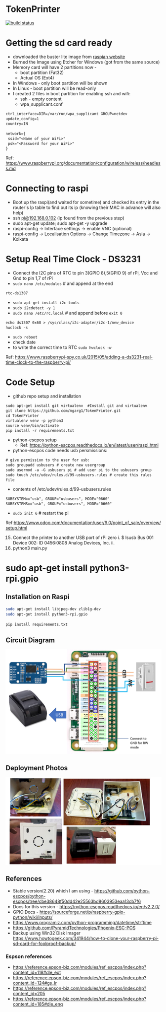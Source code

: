 # TokenPrinter

[![build status](http://img.shields.io/travis/mgarg1/TokenPrinter/master.svg?style=flat)](https://travis-ci.org/mgarg1/TokenPrinter)

# Getting the sd card ready
* downloaded the buster lite image from [raspian website](https://www.raspberrypi.org/downloads/raspbian/)
* Burned the Image using Etcher for Windows (got from the same source)
* Memory card will have 2 partitions now - 
	* boot partition (Fat32)
	* Actual OS (Ext4)
* In Windows - only boot partition will be shown
* In Linux - boot partition will be read-only
* I created 2 files in boot partition for enabling ssh and wifi:
	*  ssh - empty content
	* wpa_supplicant.conf 

```
ctrl_interface=DIR=/var/run/wpa_supplicant GROUP=netdev
update_config=1
country=IN

network={
 ssid="<Name of your WiFi>"
 psk="<Password for your WiFi>"
}
```
Ref: https://www.raspberrypi.org/documentation/configuration/wireless/headless.md

# Connecting to raspi
* Boot up the raspi(and waited for sometime) and checked its entry in the router's Ip table to find out its ip (knowing their MAC in advance will also help)
* ssh pi@192.168.0.102 (ip found from the previous step)
* sudo apt-get update; sudo apt-get -y upgrade
* raspi-config -> Interface settings -> enable VNC (optional)
* raspi-config -> Localisation Options -> Change Timezone -> Asia -> Kolkata

# Setup Real Time Clock - DS3231
* Connect the I2C pins of RTC to pin 3(GPIO 8),5(GPIO 9) of rPi, Vcc and Gnd to pin 1,7 of rPi
* `sudo nano /etc/modules` # and append at the end 
 ```
 rtc-ds1307
 ```
* `sudo apt-get install i2c-tools`
* `sudo i2cdetect -y 1`
* `sudo nano /etc/rc.local` # and append before `exit 0`
```
echo ds1307 0x68 > /sys/class/i2c-adapter/i2c-1/new_device
hwclock -s
```
* `sudo reboot`
* check date
* to write the correct time to RTC `sudo hwclock -w`

Ref: https://www.raspberrypi-spy.co.uk/2015/05/adding-a-ds3231-real-time-clock-to-the-raspberry-pi/

# Code Setup
* github repo setup and installation
```
sudo apt-get install git virtualenv  #Install git and virtualenv
git clone https://github.com/mgarg1/TokenPrinter.git
cd TokenPrinter
virtualenv venv -p python3
source venv/bin/activate
pip install -r requirements.txt
```
* python-escpos setup
	* Ref: https://python-escpos.readthedocs.io/en/latest/user/raspi.html
* python-escpos code needs usb persmissions:
```
# give permission to the user for usb:
sudo groupadd usbusers # create new usergroup
sudo usermod -a -G usbusers pi # add user pi to the usbusers group
sudo touch /etc/udev/rules.d/99-usbusers.rules # create this rules file
```
* contents of /etc/udev/rules.d/99-usbusers.rules
```
SUBSYSTEM=="usb", GROUP="usbusers", MODE="0660"
SUBSYSTEMS=="usb", GROUP="usbusers", MODE="0660"
```
* ```sudo init 6``` # restart the pi

Ref:https://www.odoo.com/documentation/user/9.0/point_of_sale/overview/setup.html

15. Connect the printer to another USB port of rPi zero
i. $ lsusb
Bus 001 Device 002: ID 0456:0808 Analog Devices, Inc.
ii. 
15. python3 main.py

# sudo apt-get install python3-rpi.gpio


## Installation on Raspi
```bash
sudo apt-get install libjpeg-dev zlib1g-dev
sudo apt-get install python3-rpi.gpio

pip install requirements.txt
```

## Circuit Diagram
![Circuit Diagram](static/Circuit_Diagram.png)

## Deployment Photos
![Deployment Photos](static/Deployment_Photos.jpg)

## References
* Stable version(2.20) which I am using - https://github.com/python-escpos/python-escpos/tree/cbe38648f50dd42e25563bd8603953eaa13cb7f6
* Docs for this version - https://python-escpos.readthedocs.io/en/v2.2.0/
* GPIO Docs - https://sourceforge.net/p/raspberry-gpio-python/wiki/Inputs/
* https://www.programiz.com/python-programming/datetime/strftime
* https://github.com/PyramidTechnologies/Phoenix-ESC-POS
* Backup using Win32 Disk Imager https://www.howtogeek.com/341944/how-to-clone-your-raspberry-pi-sd-card-for-foolproof-backup/

### Espson references
* https://reference.epson-biz.com/modules/ref_escpos/index.php?content_id=118#dle_eot
* https://reference.epson-biz.com/modules/ref_escpos/index.php?content_id=124#gs_lr
* https://reference.epson-biz.com/modules/ref_escpos/index.php?content_id=205
* https://reference.epson-biz.com/modules/ref_escpos/index.php?content_id=185#dle_enq
